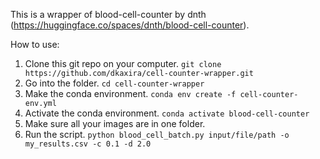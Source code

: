 This is a wrapper of blood-cell-counter by dnth (https://huggingface.co/spaces/dnth/blood-cell-counter).

How to use: 
1. Clone this git repo on your computer. `git clone https://github.com/dkaxira/cell-counter-wrapper.git`
2. Go into the folder. `cd cell-counter-wrapper`
3. Make the conda environment. `conda env create -f cell-counter-env.yml`
4. Activate the conda environment. `conda activate blood-cell-counter`
5. Make sure all your images are in one folder.
6. Run the script. `python blood_cell_batch.py input/file/path -o my_results.csv -c 0.1 -d 2.0`
